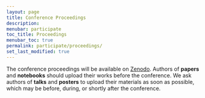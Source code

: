 ```yaml
---
layout: page
title: Conference Proceedings
description:
menubar: participate
toc_title: Proceedings
menubar_toc: true
permalink: participate/proceedings/
set_last_modified: true
---
```


The conference proceedings will be available on [Zenodo](https://zenodo.org/communities/usrse25/records?q=&l=list&p=1&s=10&sort=newest).
Authors of **papers** and **notebooks** should upload their works before the conference. 
We ask authors of **talks** and **posters** to upload their materials as soon as possible, 
which may be before, during, or shortly after the conference.
